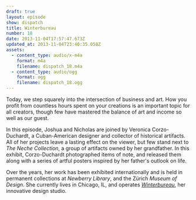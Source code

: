 ```yaml
---
draft: true
layout: episode
show: dispatch
title: Winterbureau
number: 18
date: 2013-11-04T17:57:47.673Z
updated_at: 2013-11-04T23:40:35.058Z
assets:
  - content_type: audio/x-m4a
    format: m4a
    filename: dispatch_18.m4a
  - content_type: audio/ogg
    format: ogg
    filename: dispatch_18.ogg
---
```

Today, we step squarely into the intersection of business and art. How you profit from countless hours spent on your creations is an important topic for all creators, though few have mastered the balance of art and income so well as our guest.

In this episode, Joshua and Nicholas are joined by Veronica Corzo-Duchardt, a Cuban-American designer and collector of historical artifacts. All of her projects leave a lasting effect on the viewer, but few stand next to _The Neche Collection_, a group of artifacts owned by her grandfather. In this exhibit, Corzo-Duchardt photographed items of note, and released them along with a series of artful posters inspired by her father's outlook on life.

Over the years, her work has been exhibited internationally and is held in permanent collections at _Newberry Library_, and the Zürich _Museum of Design_. She currently lives in Chicago, IL, and operates [_Winterbureau_](http://winterbureau.com), her innovative design studio.